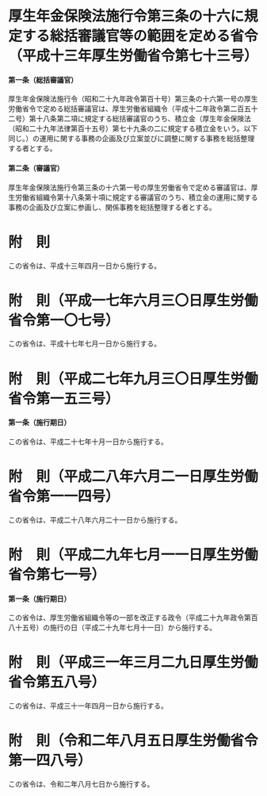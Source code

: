 # 厚生年金保険法施行令第三条の十六に規定する総括審議官等の範囲を定める省令（平成十三年厚生労働省令第七十三号）
#### 第一条（総括審議官）
厚生年金保険法施行令（昭和二十九年政令第百十号）第三条の十六第一号の厚生労働省令で定める総括審議官は、厚生労働省組織令（平成十二年政令第二百五十二号）第十八条第二項に規定する総括審議官のうち、積立金（厚生年金保険法（昭和二十九年法律第百十五号）第七十九条の二に規定する積立金をいう。以下同じ。）の運用に関する事務の企画及び立案並びに調整に関する事務を総括整理する者とする。
#### 第二条（審議官）
厚生年金保険法施行令第三条の十六第一号の厚生労働省令で定める審議官は、厚生労働省組織令第十八条第十項に規定する審議官のうち、積立金の運用に関する事務の企画及び立案に参画し、関係事務を総括整理する者とする。
# 附　則
この省令は、平成十三年四月一日から施行する。
# 附　則（平成一七年六月三〇日厚生労働省令第一〇七号）
この省令は、平成十七年七月一日から施行する。
# 附　則（平成二七年九月三〇日厚生労働省令第一五三号）
#### 第一条（施行期日）
この省令は、平成二十七年十月一日から施行する。
# 附　則（平成二八年六月二一日厚生労働省令第一一四号）
この省令は、平成二十八年六月二十一日から施行する。
# 附　則（平成二九年七月一一日厚生労働省令第七一号）
#### 第一条（施行期日）
この省令は、厚生労働省組織令等の一部を改正する政令（平成二十九年政令第百八十五号）の施行の日（平成二十九年七月十一日）から施行する。
# 附　則（平成三一年三月二九日厚生労働省令第五八号）
この省令は、平成三十一年四月一日から施行する。
# 附　則（令和二年八月五日厚生労働省令第一四八号）
この省令は、令和二年八月七日から施行する。
